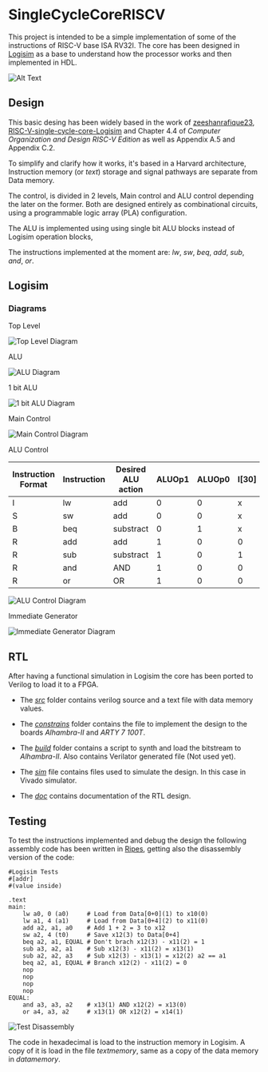 # SingleCycleCoreRISCV

This project is intended to be a simple implementation of some of the instructions of RISC-V base ISA RV32I. The core has been designed in [Logisim](http://www.cburch.com/logisim/) as a base to understand how the processor works and then implemented in HDL.

![Alt Text](images/SSC.gif)

## Design

This basic desing has been widely based in the work of [zeeshanrafique23](https://github.com/zeeshanrafique23), [RISC-V-single-cycle-core-Logisim](https://github.com/zeeshanrafique23/RISC-V-single-cycle-core-Logisim) and Chapter 4.4 of *Computer Organization and Design RISC-V Edition* as well as Appendix A.5 and Appendix C.2.

To simplify and clarify how it works, it's based in a Harvard architecture, Instruction memory (or *text*) storage and signal pathways are separate from Data memory.

The control, is divided in 2 levels, Main control and ALU control depending the later on the former. Both are designed entirely as combinational circuits, using a programmable logic array (PLA) configuration. 

The ALU is implemented using using single bit ALU blocks instead of Logisim operation blocks, 

The instructions implemented at the moment are: *lw*, *sw*, *beq*, *add*, *sub*, *and*, *or*.

 ## Logisim

### Diagrams

Top Level

![Top Level Diagram](images/topleveldiagram.jpg?raw=true "Top Level Diagram")

ALU

![ALU  Diagram](images/alu.jpg?raw=true "ALU Diagram")

1 bit ALU

![1 bit ALU Diagram](images/1bitalu.jpg?raw=true "1 bit ALU Diagram")

Main Control

![Main Control Diagram](images/maincontrol.jpg?raw=true "Main Control Diagram")

ALU Control

| Instruction Format | Instruction | Desired ALU action | ALUOp1 | ALUOp0 | I\[30\] | I\[14\] | I\[13\] | I\[12\] | AluCtrl |
| ------------------ | ----------- | ------------------ | ------ | ------ | ------- | ------- | ------- | ------- | ------- |
| I                  | lw          | add                | 0      | 0      | x       | x       | x       | x       | 0010    |
| S                  | sw          | add                | 0      | 0      | x       | x       | x       | x       | 0010    |
| B                  | beq         | substract          | 0      | 1      | x       | x       | x       | x       | 0110    |
| R                  | add         | add                | 1      | 0      | 0       | 0       | 0       | 0       | 0010    |
| R                  | sub         | substract          | 1      | 0      | 1       | 0       | 0       | 0       | 0110    |
| R                  | and         | AND                | 1      | 0      | 0       | 1       | 1       | 1       | 0000    |
| R                  | or          | OR                 | 1      | 0      | 0       | 1       | 1       | 0       | 0001    |

![ALU Control Diagram](images/alucontrol.jpg?raw=true "ALU Control Diagram")

Immediate Generator

![Immediate Generator Diagram](images/immgen.jpg?raw=true "Immediate Generator Diagram")

## RTL
After having a functional simulation in Logisim the core has been ported to Verilog to load it to a FPGA.

- The [*src*](/RTL/src/) folder contains verilog source and a text file with data memory values.

- The [*constrains*](/RTL/constrains/) folder contains the file to implement the design to the boards *Alhambra-II* and *ARTY 7 100T*.

- The [*build*](/RTL/build/) folder contains a script to synth and load the bitstream to *Alhambra-II*. Also contains Verilator generated file (Not used yet).

- The [*sim*](/RTL/sim/) file contains files used to simulate the design. In this case in Vivado simulator.

- The [*doc*](/RTL/sim/readme.md) contains documentation of the RTL design.

## Testing
To test the instructions implemented and debug the design the following assembly code has been written in [Ripes](https://github.com/mortbopet/Ripes), getting also the disassembly version of the code:

~~~assembly
#Logisim Tests
#[addr]
#(value inside)

.text
main:
    lw a0, 0 (a0)     # Load from Data[0+0](1) to x10(0)
    lw a1, 4 (a1)     # Load from Data[0+4](2) to x11(0)
    add a2, a1, a0    # Add 1 + 2 = 3 to x12
    sw a2, 4 (t0)     # Save x12(3) to Data[0+4]
    beq a2, a1, EQUAL # Don't brach x12(3) - x11(2) = 1
    sub a3, a2, a1    # Sub x12(3) - x11(2) = x13(1)
    sub a2, a2, a3    # Sub x12(3) - x13(1) = x12(2) a2 == a1
    beq a2, a1, EQUAL # Branch x12(2) - x11(2) = 0
    nop
    nop
    nop
    nop
EQUAL:
    and a3, a3, a2    # x13(1) AND x12(2) = x13(0)
    or a4, a3, a2     # x13(1) OR x12(2) = x14(1)
~~~

![Test Disassembly](images/testdisassembly.png?raw=true "Test Disassembly")

The code in hexadecimal is load to the instruction memory in Logisim. A copy of it is load in the file *textmemory*, same as a copy of the data memory in *datamemory*.

